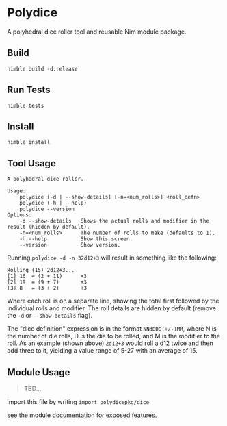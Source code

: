 # Polydice

A polyhedral dice roller tool and reusable Nim module package.

## Build

    nimble build -d:release

## Run Tests

    nimble tests

## Install

    nimble install

## Tool Usage

```
A polyhedral dice roller.

Usage:
    polydice [-d | --show-details] [-n=<num_rolls>] <roll_defn>
    polydice (-h | --help)
    polydice --version
Options:
    -d --show-details   Shows the actual rolls and modifier in the result (hidden by default).
    -n=<num_rolls>      The number of rolls to make (defaults to 1).
    -h --help           Show this screen.
    --version           Show version.
```

Running `polydice -d -n 32d12+3` will result in something like the following:

```
Rolling (15) 2d12+3...
[1] 16  = (2 + 11)      +3
[2] 19  = (9 + 7)       +3
[3] 8   = (3 + 2)       +3
```

Where each roll is on a separate line, showing the total first followed by the individual rolls and modifier. The roll
details are hidden by default (remove the `-d` or `--show-details` flag).

The "dice definition" expression is in the format `NNdDDD(+/-)MM`, where N is the number of die rolls, D is the die to 
be rolled, and M is the modifier to the roll. As an example (shown above) `2d12+3` would roll a d12 twice and 
then add three to it, yielding a value range of 5-27 with an average of 15.

## Module Usage

> TBD...

import this file by writing `import polydicepkg/dice`

see the module documentation for exposed features.